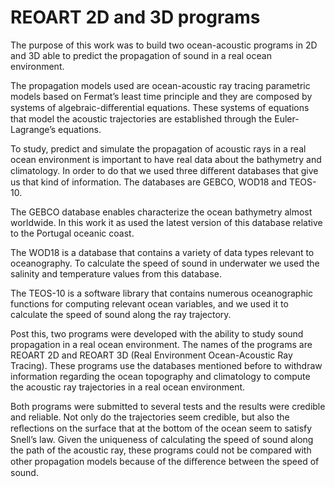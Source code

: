 # REOART 2D and 3D programs
The purpose of this work was to build two ocean-acoustic programs in 2D and 3D able to predict the propagation of sound in a real ocean environment.

The propagation models used are ocean-acoustic ray tracing parametric models based on Fermat’s least time principle and they are composed by systems of algebraic-diﬀerential equations. These systems of equations that model the acoustic trajectories are established through the Euler-Lagrange’s equations.

To study, predict and simulate the propagation of acoustic rays in a real ocean environment is important to have real data about the bathymetry and climatology.
In order to do that we used three diﬀerent databases that give us that kind of information. The databases are GEBCO, WOD18 and TEOS-10.

The GEBCO database enables characterize the ocean bathymetry almost worldwide. In this work it as used the latest version of this database relative to the Portugal oceanic coast.

The WOD18 is a database that contains a variety of data types relevant to oceanography. To calculate the speed of sound in underwater we used the salinity and temperature values from this database.

The TEOS-10 is a software library that contains numerous oceanographic functions for computing relevant ocean variables, and we used it to calculate the speed of sound along the ray trajectory.

Post this, two programs were developed with the ability to study sound propagation in a real ocean environment. The names of the programs are REOART 2D and REOART 3D (Real Environment Ocean-Acoustic Ray Tracing). These programs use the databases mentioned before to withdraw information regarding the ocean topography and climatology to compute the acoustic ray trajectories in a real ocean environment.

Both programs were submitted to several tests and the results were credible and reliable. Not only do the trajectories seem credible, but also the reﬂections on the surface that at the bottom of the ocean seem to satisfy Snell’s law. Given the uniqueness of calculating the speed of sound along the path of the acoustic ray,
these programs could not be compared with other propagation models because of the diﬀerence between the speed of sound.

